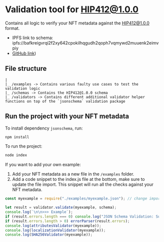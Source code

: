 # Validation tool for HIP412@1.0.0

Contains all logic to verify your NFT metadata against the HIP412@1.0.0 format. 

- IPFS link to schema: ipfs://bafkreigvrqi2f2xy642cpokilhqgudh2qoph7vqmywd2muuenk2eimvpiy
- [GitHub link](https://gist.github.com/michielmulders/571c496789ede04c9074817cee834246))

## File structure
```text
|
|_ /examples -> Contains various faulty use cases to test the validation logic
|_ /schemas -> Contains the HIP412@1.0.0 schema 
|_ /validators -> Contains different additional validator helper functions on top of the `jsonschema` validation package
```

## Run the project with your NFT metadata

To install dependency `jsonschema`, run:

```bash
npm install
```

To run the project:

```bash
node index
```

If you want to add your own example:

1. Add your NFT metadata as a new file in the `/examples` folder.
2. Add a code snippet to the index.js file at the bottom, make sure to update the file import. This snippet will run all the checks against your NFT metadata.

```js
const myexample = require("./examples/myexample.json"); // change import to your example

let result = validator.validate(myexample, schema);
console.log(`\n\n>>> Example`);
if (result.errors.length === 0) console.log("JSON Schema Validation: Success");
if (result.errors.length > 0) errorParser(result.errors);
console.log(attributesValidator(myexample));
console.log(localizationValidator(myexample));
console.log(SHA256Validator(myexample));
```